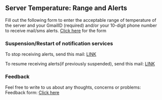 ## Server Temperature: Range and Alerts

Fill out the following form to enter the acceptable range of temperature of the server and your GmailID (required) and/or your 10-digit phone number to receive mail/sms alerts.
[Click here](https://forms.gle/bsrwrxBj8C72xdPc7) for the form

### Suspension/Restart of notification services

To stop receiving alerts, send this mail: 
[LINK](https://mail.google.com/mail/u/0/?view=cm&fs=1&to=roomserver.cds@gmail.com&su=Stop-alerts&body=STOP&bcc=shmurali98@gmail.com&tf=1)

To resume receiving alerts(if previously suspended), send this mail: 
[LINK](https://mail.google.com/mail/u/0/?view=cm&fs=1&to=roomserver.cds@gmail.com&su=Stop-alerts&body=RESTART&bcc=shmurali98@gmail.com&tf=1)

### Feedback

Feel free to write to us about any thoughts, concerns or problems:
Feedback form: [Click here](https://forms.gle/uGPFk8bGEJAYdCpP9)

